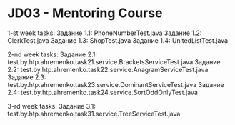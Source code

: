 # JD03 - Mentoring Course 

1-st week tasks:
Задание 1.1: PhoneNumberTest.java
Задание 1.2: ClerkTest.java
Задание 1.3: ShopTest.java
Задание 1.4: UnitedListTest.java

2-nd week tasks:
Задание 2.1: test.by.htp.ahremenko.task21.service.BracketsServiceTest.java
Задание 2.2: test.by.htp.ahremenko.task22.service.AnagramServiceTest.java
Задание 2.3: test.by.htp.ahremenko.task23.service.DominantServiceTest.java
Задание 2.4: test.by.htp.ahremenko.task24.service.SortOddOnlyTest.java

3-rd week tasks:
Задание 3.1: test.by.htp.ahremenko.task31.service.TreeServiceTest.java

